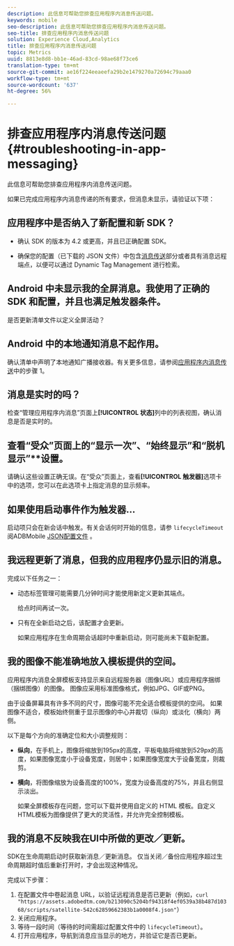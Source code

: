 ```yaml
---
description: 此信息可帮助您排查应用程序内消息传送问题。
keywords: mobile
seo-description: 此信息可帮助您排查应用程序内消息传送问题。
seo-title: 排查应用程序内消息传送问题
solution: Experience Cloud,Analytics
title: 排查应用程序内消息传送问题
topic: Metrics
uuid: 8813e8d8-bb1e-46ad-83cd-98ae68f73ce6
translation-type: tm+mt
source-git-commit: ae16f224eeaeefa29b2e1479270a72694c79aaa0
workflow-type: tm+mt
source-wordcount: '637'
ht-degree: 56%

---
```



# 排查应用程序内消息传送问题{#troubleshooting-in-app-messaging}

此信息可帮助您排查应用程序内消息传送问题。

如果已完成应用程序内消息传递的所有要求，但消息未显示，请验证以下项：

## 应用程序中是否纳入了新配置和新 SDK？

* 确认 SDK 的版本为 4.2 或更高，并且已正确配置 SDK。

* 确保您的配置（已下载的 JSON 文件）中包含[消息传送](/help/using/in-app-messaging/in-app-messaging.md)部分或者具有消息远程端点，以便可以通过 Dynamic Tag Management 进行检索。

## Android 中未显示我的全屏消息。我使用了正确的 SDK 和配置，并且也满足触发器条件。

是否更新清单文件以定义全屏活动？

## Android 中的本地通知消息不起作用。

确认清单中声明了本地通知广播接收器。有关更多信息，请参阅[应用程序内消息传送](/help/android/messaging-main/messaging/messaging.md)中的步骤 1。

## 消息是实时的吗？

检查“管理应用程序内消息”页面上&#x200B;**[!UICONTROL 状态]**&#x200B;列中的列表视图，确认消息是否是实时的。

## 查看“受众”页面上的“显示一次”**、“始终显示”**&#x200B;和“脱机显示”**&#x200B;设置。

请确认这些设置正确无误。在“受众”页面上，查看&#x200B;**[!UICONTROL 触发器]**&#x200B;选项卡中的选项，您可以在此选项卡上指定消息的显示频率。

## 如果使用启动事件作为触发器...

启动项只会在新会话中触发。有关会话何时开始的信息，请参 `lifecycleTimeout` 阅ADBMobile [JSON配置文件](/help/ios/configuration/json-config/json-config.md) 。

## 我远程更新了消息，但我的应用程序仍显示旧的消息。

完成以下任务之一：

* 动态标签管理可能需要几分钟时间才能使用新定义更新其端点。

   给点时间再试一次。

* 只有在全新启动之后，该配置才会更新。

   如果应用程序在生命周期会话超时中重新启动，则可能尚未下载新配置。

## 我的图像不能准确地放入模板提供的空间。

应用程序内消息全屏模板支持显示来自远程服务器（图像URL）或应用程序捆绑（捆绑图像）的图像。 图像应采用标准图像格式，例如JPG、GIF或PNG。

由于设备屏幕具有许多不同的尺寸，图像可能不完全适合模板提供的空间。 如果图像不适合，模板始终侧重于显示图像的中心并裁切（纵向）或淡化（横向）两侧。

以下是每个方向的准确定位和大小调整规则：

* **纵向**，在手机上，图像将缩放到195px的高度，平板电脑将缩放到529px的高度，如果图像宽度小于设备宽度，则居中；如果图像宽度大于设备宽度，则裁剪。

* **横向**，将图像缩放为设备高度的100%，宽度为设备高度的75%，并且右侧显示淡出。

   如果全屏模板存在问题，您可以下载并使用自定义的 HTML 模板。自定义HTML模板为图像提供了更大的灵活性，并允许完全控制模板。

## 我的消息不反映我在UI中所做的更改／更新。

SDK在生命周期启动时获取新消息／更新消息。 仅当关闭／备份应用程序超过生命周期超时值后重新打开时，才会出现这种情况。

完成以下步骤：

1. 在配置文件中卷起消息 URL，以验证远程消息是否已更新（例如，`curl "https://assets.adobedtm.com/b213090c5204bf94318f4ef0539a38b487d10368/scripts/satellite-542c62859662383b1a0008f4.json"`）
1. 关闭应用程序。
1. 等待一段时间（等待的时间需超过配置文件中的 `lifecycleTimeout`）。
1. 打开应用程序，导航到消息应当显示的地方，并验证它是否已更新。